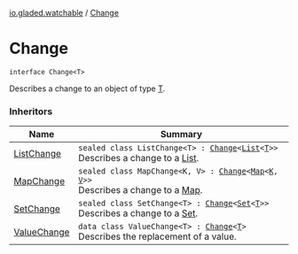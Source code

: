 [io.gladed.watchable](index.md) / [Change](./-change.md)

# Change

`interface Change<T>`

Describes a change to an object of type [T](-change.md#T).

### Inheritors

| Name | Summary |
|---|---|
| [ListChange](-list-change/index.md) | `sealed class ListChange<T> : `[`Change`](./-change.md)`<`[`List`](https://kotlinlang.org/api/latest/jvm/stdlib/kotlin.collections/-list/index.html)`<`[`T`](-list-change/index.md#T)`>>`<br>Describes a change to a [List](https://kotlinlang.org/api/latest/jvm/stdlib/kotlin.collections/-list/index.html). |
| [MapChange](-map-change/index.md) | `sealed class MapChange<K, V> : `[`Change`](./-change.md)`<`[`Map`](https://kotlinlang.org/api/latest/jvm/stdlib/kotlin.collections/-map/index.html)`<`[`K`](-map-change/index.md#K)`, `[`V`](-map-change/index.md#V)`>>`<br>Describes a change to a [Map](https://kotlinlang.org/api/latest/jvm/stdlib/kotlin.collections/-map/index.html). |
| [SetChange](-set-change/index.md) | `sealed class SetChange<T> : `[`Change`](./-change.md)`<`[`Set`](https://kotlinlang.org/api/latest/jvm/stdlib/kotlin.collections/-set/index.html)`<`[`T`](-set-change/index.md#T)`>>`<br>Describes a change to a [Set](https://kotlinlang.org/api/latest/jvm/stdlib/kotlin.collections/-set/index.html). |
| [ValueChange](-value-change/index.md) | `data class ValueChange<T> : `[`Change`](./-change.md)`<`[`T`](-value-change/index.md#T)`>`<br>Describes the replacement of a value. |
